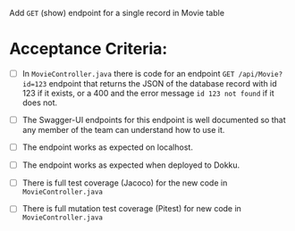  Add `GET` (show) endpoint for a single record in Movie table

# Acceptance Criteria:

- [ ] In `MovieController.java` there is code for an 
      endpoint `GET /api/Movie?id=123` endpoint 
      that returns the JSON of the database record with id 123 if it
      exists, or a 400 and the error message `id 123 not found` if it
      does not.
- [ ] The Swagger-UI endpoints for this endpoint is well documented
      so that any member of the team can understand how to use it.
- [ ] The endpoint works as expected on localhost.
- [ ] The endpoint works as expected when deployed to Dokku.
- [ ] There is full test coverage (Jacoco) for the new code in 
      `MovieController.java`
- [ ] There is full mutation test coverage (Pitest) for new code in
      `MovieController.java`


